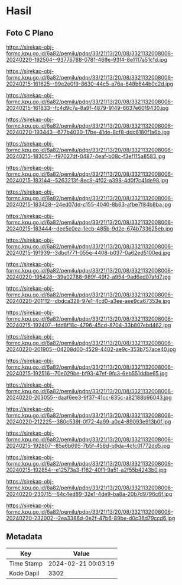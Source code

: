 # Hasil

## Foto C Plano

https://sirekap-obj-formc.kpu.go.id/6a82/pemilu/pdpr/33/21/13/20/08/3321132008006-20240220-192504--93776788-0781-469e-93f4-8e1117a51c1d.jpg

https://sirekap-obj-formc.kpu.go.id/6a82/pemilu/pdpr/33/21/13/20/08/3321132008006-20240215-161625--99e2e0f9-8630-44c5-a76a-648b644b0c2d.jpg

https://sirekap-obj-formc.kpu.go.id/6a82/pemilu/pdpr/33/21/13/20/08/3321132008006-20240215-161833--fc4d9c7a-8a9f-4879-9149-6637e6019430.jpg

https://sirekap-obj-formc.kpu.go.id/6a82/pemilu/pdpr/33/21/13/20/08/3321132008006-20240220-193443--677b4030-17be-41de-8cf8-ddc6180f1a6b.jpg

https://sirekap-obj-formc.kpu.go.id/6a82/pemilu/pdpr/33/21/13/20/08/3321132008006-20240215-183057--f97027df-0487-4eaf-b08c-f3ef115a8583.jpg

https://sirekap-obj-formc.kpu.go.id/6a82/pemilu/pdpr/33/21/13/20/08/3321132008006-20240215-183144--5263213f-8ec9-4f02-a398-4d0f7c41de98.jpg

https://sirekap-obj-formc.kpu.go.id/6a82/pemilu/pdpr/33/21/13/20/08/3321132008006-20240215-183428--24ed07dd-c155-4040-8b63-afbe7f84b8ba.jpg

https://sirekap-obj-formc.kpu.go.id/6a82/pemilu/pdpr/33/21/13/20/08/3321132008006-20240215-183444--dee5c0ea-1ecb-485b-9d2e-674b733625eb.jpg

https://sirekap-obj-formc.kpu.go.id/6a82/pemilu/pdpr/33/21/13/20/08/3321132008006-20240215-191939--3dbcf771-055e-4408-b037-0a62ed5100ed.jpg

https://sirekap-obj-formc.kpu.go.id/6a82/pemilu/pdpr/33/21/13/20/08/3321132008006-20240220-195428--39a02788-989f-49f2-a954-9ad6ed07afd7.jpg

https://sirekap-obj-formc.kpu.go.id/6a82/pemilu/pdpr/33/21/13/20/08/3321132008006-20240220-201112--dbdca328-97e1-4cd0-a3ee-aee9ca67353e.jpg

https://sirekap-obj-formc.kpu.go.id/6a82/pemilu/pdpr/33/21/13/20/08/3321132008006-20240215-192407--fdd8f18c-4796-45cd-8704-33b807ebd462.jpg

https://sirekap-obj-formc.kpu.go.id/6a82/pemilu/pdpr/33/21/13/20/08/3321132008006-20240220-201905--04208d00-4529-4402-ae9c-353b757ace40.jpg

https://sirekap-obj-formc.kpu.go.id/6a82/pemilu/pdpr/33/21/13/20/08/3321132008006-20240215-192516--70e029be-bf93-47ef-9fc3-6eb551ddbe65.jpg

https://sirekap-obj-formc.kpu.go.id/6a82/pemilu/pdpr/33/21/13/20/08/3321132008006-20240220-203055--daaf6ee3-9f37-41cc-835c-a82188b96043.jpg

https://sirekap-obj-formc.kpu.go.id/6a82/pemilu/pdpr/33/21/13/20/08/3321132008006-20240220-212225--380c539f-0f72-4a99-a0c4-89093e913b0f.jpg

https://sirekap-obj-formc.kpu.go.id/6a82/pemilu/pdpr/33/21/13/20/08/3321132008006-20240215-192807--85e6b695-7b5f-456d-b9da-4cfc0f772dd5.jpg

https://sirekap-obj-formc.kpu.go.id/6a82/pemilu/pdpr/33/21/13/20/08/3321132008006-20240215-192854--e12573a3-f162-40f1-9a51-a2f55b4243b0.jpg

https://sirekap-obj-formc.kpu.go.id/6a82/pemilu/pdpr/33/21/13/20/08/3321132008006-20240220-230715--64c4ed89-32e1-4de9-ba8a-20b7d9796c6f.jpg

https://sirekap-obj-formc.kpu.go.id/6a82/pemilu/pdpr/33/21/13/20/08/3321132008006-20240220-232002--2ea3386d-0e2f-47b6-89be-d0c36d79ccd6.jpg


## Metadata

| Key        | Value               |
| ---------- | ------------------- |
| Time Stamp | 2024-02-21 00:03:19 |
| Kode Dapil | 3302                |



